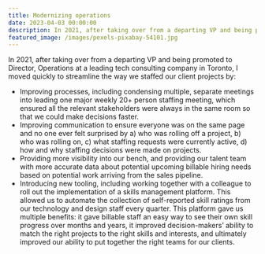 ```yaml
---
title: Modernizing operations
date: 2023-04-03 00:00:00
description: In 2021, after taking over from a departing VP and being promoted to Director, Operations at a leading tech consulting company in Toronto, I moved quickly to streamline the way we staffed our client projects by...
featured_image: /images/pexels-pixabay-54101.jpg
---
```


In 2021, after taking over from a departing VP and being promoted to Director, Operations at a leading tech consulting company in Toronto, I moved quickly to streamline the way we staffed our client projects by:

- Improving processes, including condensing multiple, separate meetings into leading one major weekly 20+ person staffing meeting, which ensured all the relevant stakeholders were always in the same room so that we could make decisions faster.
- Improving communication to ensure everyone was on the same page and no one ever felt surprised by a) who was rolling off a project, b) who was rolling on, c) what staffing requests were currently active, d) how and why staffing decisions were made on projects.
- Providing more visibility into our bench, and providing our talent team with more accurate data about potential upcoming billable hiring needs based on potential work arriving from the sales pipeline.
- Introducing new tooling, including working together with a colleague to roll out the implementation of a skills management platform. This allowed us to automate the collection of self-reported skill ratings from our technology and design staff every quarter. This platform gave us multiple benefits: it gave billable staff an easy way to see their own skill progress over months and years, it improved decision-makers’ ability to match the right projects to the right skills and interests, and ultimately improved our ability to put together the right teams for our clients.